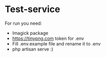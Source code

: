 # Test-service

For run you need:
 - Imagick package
 - https://tinypng.com token for .env
 - Fill .env.example file and rename it to .env
 - php artisan serve :)
